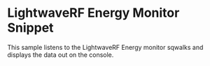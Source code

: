 # LightwaveRF Energy Monitor Snippet

This sample listens to the LightwaveRF Energy monitor sqwalks and displays the data out on the console.
